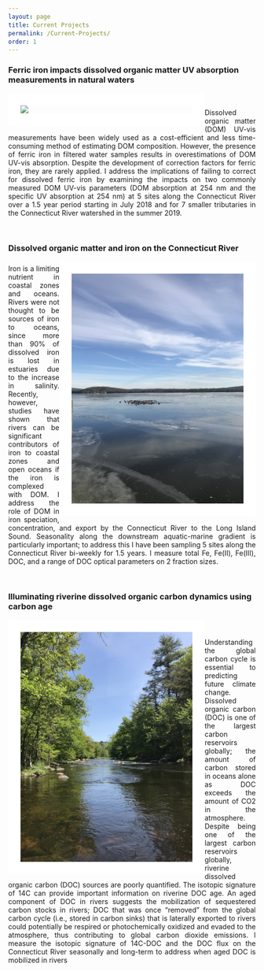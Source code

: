 ```yaml
---
layout: page
title: Current Projects
permalink: /Current-Projects/
order: 1
---
```


<h3 style="float: center;"> Ferric iron impacts dissolved organic matter UV absorption measurements 
in natural waters </h3>
<img src="/images/BUNN-storm.jpg" width = "350" style="float: left; border: 25px solid white;" />
<br>
<p align = "justify">
Dissolved organic matter (DOM) UV-vis measurements have been widely used as a cost-efficient and less time-consuming method of estimating DOM composition. However, the presence of ferric iron in filtered water samples results in overestimations of DOM UV-vis absorption. Despite the development of correction factors for ferric iron, they are rarely applied. I address the implications of failing to correct for dissolved ferric iron by examining the impacts on two commonly measured DOM UV-vis parameters (DOM absorption at 254 nm and the specific UV absorption at 254 nm) at 5 sites along the Connecticut River over a 1.5 year period starting in July 2018 and for 7 smaller tributaries in the Connecticut River watershed in the summer 2019.
</p>

<br>

<h3 style="float: left;"> Dissolved organic matter and iron on the Connecticut River </h3>
<br> <br>
<img src="/images/ESSX-winter.JPG" width = "350" style="float: right; border: 25px solid white;" />
<br>
<p align = "justify">
Iron is a limiting nutrient in coastal zones and oceans. Rivers were not thought to be sources of iron to oceans, since more than 90% of dissolved iron is lost in estuaries due to the increase in salinity. Recently, however, studies have shown that rivers can be significant contributors of iron to coastal zones and open oceans if the iron is complexed with DOM. I address the role of DOM in iron speciation, concentration, and export by the Connecticut River to the Long Island Sound. Seasonality along the downstream aquatic-marine gradient is particularly important; to address this I have been sampling 5 sites along the Connecticut River bi-weekly for 1.5 years. I measure total Fe, Fe(II), Fe(III), DOC, and a range of DOC optical parameters on 2 fraction sizes.
</p>

<br>

<h3 style="float: left;"> Illuminating riverine dissolved organic carbon dynamics using carbon age </h3>
<img src="/images/STIL-summer.JPG" width = "350" style="float: left; border: 25px solid white;" />
<br> <br>
<p align = "justify">
<br> <br> <br> <br>
Understanding the global carbon cycle is essential to predicting future climate change. Dissolved organic carbon (DOC) is one of the largest carbon reservoirs globally; the amount of carbon stored in oceans alone as DOC exceeds the amount of CO2 in the atmosphere. Despite being one of the largest carbon reservoirs globally, riverine dissolved organic carbon (DOC) sources are poorly quantified. The isotopic signature of 14C can provide important information on riverine DOC age. An aged component of DOC in rivers suggests the mobilization of sequestered carbon stocks in rivers; DOC that was once “removed” from the global carbon cycle (i.e., stored in carbon sinks) that is laterally exported to rivers could potentially be respired or photochemically oxidized and evaded to the atmosphere, thus contributing to global carbon dioxide emissions. I measure the isotopic signature of 14C-DOC and the DOC flux on the Connecticut River seasonally and long-term to address when aged DOC is mobilized in rivers
</p>
